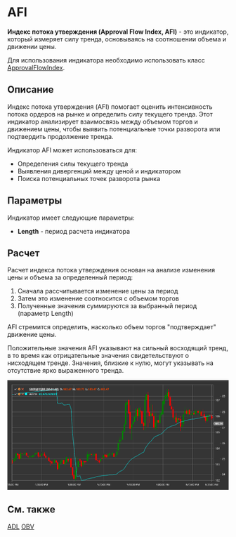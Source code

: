 # AFI

**Индекс потока утверждения (Approval Flow Index, AFI)** - это индикатор, который измеряет силу тренда, основываясь на соотношении объема и движении цены.

Для использования индикатора необходимо использовать класс [ApprovalFlowIndex](xref:StockSharp.Algo.Indicators.ApprovalFlowIndex).

## Описание

Индекс потока утверждения (AFI) помогает оценить интенсивность потока ордеров на рынке и определить силу текущего тренда. Этот индикатор анализирует взаимосвязь между объемом торгов и движением цены, чтобы выявить потенциальные точки разворота или подтвердить продолжение тренда.

Индикатор AFI может использоваться для:
- Определения силы текущего тренда
- Выявления дивергенций между ценой и индикатором
- Поиска потенциальных точек разворота рынка

## Параметры

Индикатор имеет следующие параметры:
- **Length** - период расчета индикатора

## Расчет

Расчет индекса потока утверждения основан на анализе изменения цены и объема за определенный период:

1. Сначала рассчитывается изменение цены за период
2. Затем это изменение соотносится с объемом торгов
3. Полученные значения суммируются за выбранный период (параметр Length)

AFI стремится определить, насколько объем торгов "подтверждает" движение цены.

Положительные значения AFI указывают на сильный восходящий тренд, в то время как отрицательные значения свидетельствуют о нисходящем тренде. Значения, близкие к нулю, могут указывать на отсутствие ярко выраженного тренда.

![indicator_approval_flow_index](../../../../images/indicator_approval_flow_index.png)

## См. также

[ADL](accumulation_distribution_line.md)
[OBV](on_balance_volume.md)
